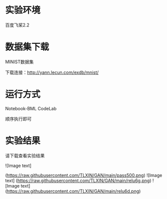 # 实验环境

百度飞桨2.2

# 数据集下载

MINIST数据集

下载连接：http://yann.lecun.com/exdb/mnist/

# 运行方式

Notebook-BML CodeLab

顺序执行即可

# 实验结果

请下载查看实验结果

![Image text]

(https://raw.githubusercontent.com/TLXIN/GAN/main/pass500.png)
![Image text]
(https://raw.githubusercontent.com/TLXIN/GAN/main/relu6g.png)
![Image text]
(https://raw.githubusercontent.com/TLXIN/GAN/main/relu6d.png)
